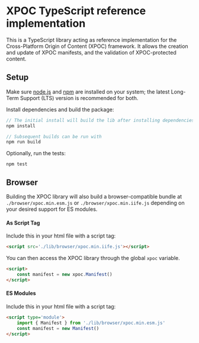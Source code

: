 # XPOC TypeScript reference implementation

This is a TypeScript library acting as reference implementation for the Cross-Platform Origin of Content (XPOC) framework. It allows the creation and update of XPOC manifests, and the validation of XPOC-protected content.

## Setup

Make sure [node.js](https://nodejs.org/) and [npm](https://docs.npmjs.com/downloading-and-installing-node-js-and-npm) are installed on your system; the latest Long-Term Support (LTS) version is recommended for both. 

Install dependencies and build the package:
```js
// The initial install will build the lib after installing dependencies
npm install

// Subsequent builds can be run with
npm run build
```

Optionally, run the tests:
```
npm test
```

## Browser

Building the XPOC library will also build a browser-compatible bundle at `./browser/xpoc.min.esm.js` or `./browser/xpoc.min.iife.js` depending on your desired support for ES modules.


#### As Script Tag

Include this in your html file with a script tag:
```html
<script src='./lib/browser/xpoc.min.iife.js'></script>
```

You can then access the XPOC library through the global `xpoc` variable.
```html
<script>
    const manifest = new xpoc.Manifest()
</script>
```

#### ES Modules
Include this in your html file with a script tag:

```html
<script type='module'>
    import { Manifest } from './lib/browser/xpoc.min.esm.js'
    const manifest = new Manifest()
</script>
```